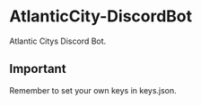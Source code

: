 # AtlanticCity-DiscordBot
Atlantic Citys Discord Bot.

## Important
Remember to set your own keys in keys.json.
